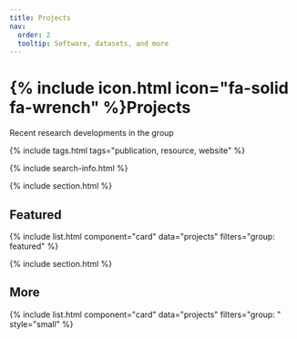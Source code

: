 ```yaml
---
title: Projects
nav:
  order: 2
  tooltip: Software, datasets, and more
---
```


# {% include icon.html icon="fa-solid fa-wrench" %}Projects

Recent research developments in the group

{% include tags.html tags="publication, resource, website" %}

{% include search-info.html %}

{% include section.html %}

## Featured

{% include list.html component="card" data="projects" filters="group: featured" %}

{% include section.html %}

## More

{% include list.html component="card" data="projects" filters="group: " style="small" %}
